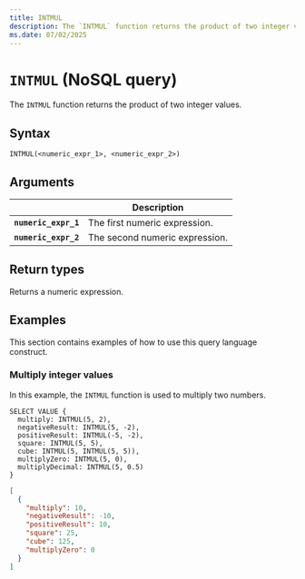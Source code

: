 ```yaml
---
title: INTMUL
description: The `INTMUL` function returns the product of two integer values.
ms.date: 07/02/2025
---
```


# `INTMUL` (NoSQL query)

The `INTMUL` function returns the product of two integer values.

## Syntax

```nosql
INTMUL(<numeric_expr_1>, <numeric_expr_2>)
```

## Arguments

| | Description |
| --- | --- |
| **`numeric_expr_1`** | The first numeric expression. |
| **`numeric_expr_2`** | The second numeric expression. |

## Return types

Returns a numeric expression.

## Examples

This section contains examples of how to use this query language construct.

### Multiply integer values

In this example, the `INTMUL` function is used to multiply two numbers.

```nosql
SELECT VALUE {
  multiply: INTMUL(5, 2),
  negativeResult: INTMUL(5, -2),
  positiveResult: INTMUL(-5, -2),
  square: INTMUL(5, 5),
  cube: INTMUL(5, INTMUL(5, 5)),
  multiplyZero: INTMUL(5, 0),
  multiplyDecimal: INTMUL(5, 0.5)
}
```

```json
[
  {
    "multiply": 10,
    "negativeResult": -10,
    "positiveResult": 10,
    "square": 25,
    "cube": 125,
    "multiplyZero": 0
  }
]
```

